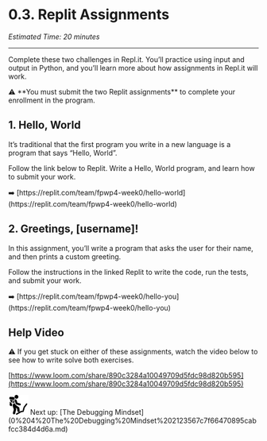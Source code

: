 # 0.3. Replit Assignments

*Estimated Time: 20 minutes*

---

Complete these two challenges in Repl.it. You’ll practice using input and output in Python, and you’ll learn more about how assignments in Repl.it will work.

<aside>
⚠️ **You must submit the two Replit assignments** to complete your enrollment in the program.

</aside>

## 1. Hello, World

It’s traditional that the first program you write in a new language is a program that says “Hello, World”. 

Follow the link below to Replit. Write a Hello, World program, and learn how to submit your work.

<aside>
➡️ [https://replit.com/team/fpwp4-week0/hello-world](https://replit.com/team/fpwp4-week0/hello-world)

</aside>

## 2. Greetings, [username]!

In this assignment, you’ll write a program that asks the user for their name, and then prints a custom greeting.

Follow the instructions in the linked Replit to write the code, run the tests, and submit your work.

<aside>
➡️ [https://replit.com/team/fpwp4-week0/hello-you](https://replit.com/team/fpwp4-week0/hello-you)

</aside>

## Help Video

<aside>
⚠️ If you get stuck on either of these assignments, watch the video below to see how to write solve both exercises.

</aside>

[https://www.loom.com/share/890c3284a10049709d5fdc98d820b595](https://www.loom.com/share/890c3284a10049709d5fdc98d820b595)

<aside>
<img src="../man-in-hike.png" alt="../man-in-hike.png" width="40px" /> Next up: [The Debugging Mindset](0%204%20The%20Debugging%20Mindset%202123567c7f66470895cabfcc384d4d6a.md)

</aside>